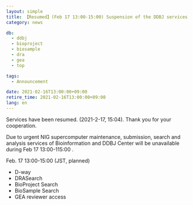 ```yaml
---
layout: simple
title: 【Resumed】(Feb 17 13:00-15:00) Suspension of the DDBJ services due to urgent NIG supercomputer maintenance
category: news

db:
  - ddbj
  - bioproject
  - biosample
  - dra
  - gea
  - top

tags:
  - Announcement

date: 2021-02-16T13:00:00+09:00
retire_time: 2021-02-16T13:00:00+09:00
lang: en
---
```


<p class="red">Services have been resumed. (2021-2-17, 15:04). Thank you for your cooperation.</p>
Due to urgent NIG supercomputer maintenance, submission, search and analysis services of Bioinformation and DDBJ Center will be unavailable during Feb 17 13:00-115:00 .

<span class="bold">Feb. 17 13:00-15:00 (JST, planned)</span>
- D-way
- DRASearch
- BioProject Search
- BioSample Search
- GEA reviewer access
